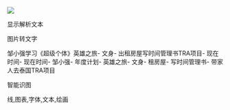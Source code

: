 ![](https://images.cubox.pro/1638840848772/72942/image.jpg)

显示解析文本

图片转文字

邹小强学习《超级个体》英雄之旅-
文身-
出租房屋写时间管理书TRA项目-
现在时间-
现在时间-
邹小强-
年度计划-
英雄之旅-
文身-
租房屋-
写时间管理书-
带家人去泰国TRA项目

智能识图

线,图表,字体,文本,绘画